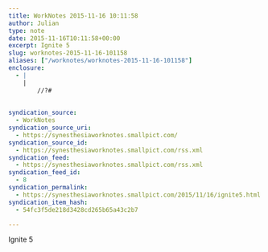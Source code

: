```yaml
---
title: WorkNotes 2015-11-16 10:11:58
author: Julian
type: note
date: 2015-11-16T10:11:58+00:00
excerpt: Ignite 5
slug: worknotes-2015-11-16-101158 
aliases: ["/worknotes/worknotes-2015-11-16-101158"]
enclosure:
  - |
    |
        //?#
        
        
syndication_source:
  - WorkNotes
syndication_source_uri:
  - https://synesthesiaworknotes.smallpict.com/
syndication_source_id:
  - https://synesthesiaworknotes.smallpict.com/rss.xml
syndication_feed:
  - https://synesthesiaworknotes.smallpict.com/rss.xml
syndication_feed_id:
  - 8
syndication_permalink:
  - https://synesthesiaworknotes.smallpict.com/2015/11/16/ignite5.html
syndication_item_hash:
  - 54fc3f5de218d3428cd265b65a43c2b7

---
```

Ignite 5